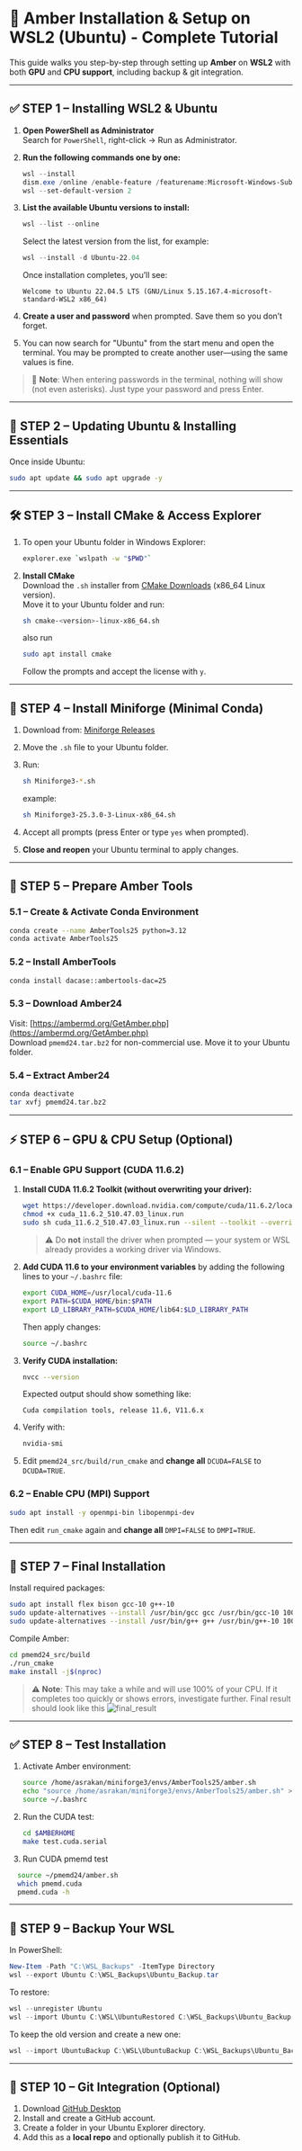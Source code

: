 # 🚀 Amber Installation & Setup on WSL2 (Ubuntu) - Complete Tutorial

This guide walks you step-by-step through setting up **Amber** on **WSL2** with both **GPU** and **CPU support**, including backup & git integration.

---

## ✅ STEP 1 – Installing WSL2 & Ubuntu

1. **Open PowerShell as Administrator**  
   Search for `PowerShell`, right-click → Run as Administrator.

2. **Run the following commands one by one:**
   ```powershell
   wsl --install
   dism.exe /online /enable-feature /featurename:Microsoft-Windows-Subsystem-Linux /all /norestart
   wsl --set-default-version 2
   ```

3. **List the available Ubuntu versions to install:**
   ```powershell
   wsl --list --online
   ```
   Select the latest version from the list, for example:
   ```powershell
   wsl --install -d Ubuntu-22.04
   ```

   Once installation completes, you’ll see:
   ```
   Welcome to Ubuntu 22.04.5 LTS (GNU/Linux 5.15.167.4-microsoft-standard-WSL2 x86_64)
   ```

4. **Create a user and password** when prompted. Save them so you don’t forget.

5. You can now search for "Ubuntu" from the start menu and open the terminal.
   You may be prompted to create another user—using the same values is fine.

> 🧠 **Note**: When entering passwords in the terminal, nothing will show (not even asterisks). Just type your password and press Enter.

---

## 🔧 STEP 2 – Updating Ubuntu & Installing Essentials

Once inside Ubuntu:

```bash
sudo apt update && sudo apt upgrade -y
```

---

## 🛠 STEP 3 – Install CMake & Access Explorer

1. To open your Ubuntu folder in Windows Explorer:
   ```bash
   explorer.exe `wslpath -w "$PWD"`
   ```

2. **Install CMake**  
   Download the `.sh` installer from [CMake Downloads](https://cmake.org/download/) (x86_64 Linux version).  
   Move it to your Ubuntu folder and run:
   ```bash
   sh cmake-<version>-linux-x86_64.sh
   ```
   also run
   ```bash
   sudo apt install cmake
   ```
   Follow the prompts and accept the license with `y`.

---

## 🐍 STEP 4 – Install Miniforge (Minimal Conda)

1. Download from: [Miniforge Releases](https://github.com/conda-forge/miniforge/releases)
2. Move the `.sh` file to your Ubuntu folder.
3. Run:
   ```bash
   sh Miniforge3-*.sh
   ```
   example:
   ```bash
   sh Miniforge3-25.3.0-3-Linux-x86_64.sh
   ```

5. Accept all prompts (press Enter or type `yes` when prompted).

6. **Close and reopen** your Ubuntu terminal to apply changes.

---

## 🧪 STEP 5 – Prepare Amber Tools

### 5.1 – Create & Activate Conda Environment

```bash
conda create --name AmberTools25 python=3.12
conda activate AmberTools25
```

### 5.2 – Install AmberTools

```bash
conda install dacase::ambertools-dac=25
```

### 5.3 – Download Amber24

Visit: [https://ambermd.org/GetAmber.php](https://ambermd.org/GetAmber.php)  
Download `pmemd24.tar.bz2` for non-commercial use. Move it to your Ubuntu folder.

### 5.4 – Extract Amber24

```bash
conda deactivate
tar xvfj pmemd24.tar.bz2
```

---

## ⚡ STEP 6 – GPU & CPU Setup (Optional)

### 6.1 – Enable GPU Support (CUDA 11.6.2)

1. **Install CUDA 11.6.2 Toolkit (without overwriting your driver):**

   ```bash
   wget https://developer.download.nvidia.com/compute/cuda/11.6.2/local_installers/cuda_11.6.2_510.47.03_linux.run
   chmod +x cuda_11.6.2_510.47.03_linux.run
   sudo sh cuda_11.6.2_510.47.03_linux.run --silent --toolkit --override
   ```

   > ⚠️ Do **not** install the driver when prompted — your system or WSL already provides a working driver via Windows.

2. **Add CUDA 11.6 to your environment variables** by adding the following lines to your `~/.bashrc` file:

   ```bash
   export CUDA_HOME=/usr/local/cuda-11.6
   export PATH=$CUDA_HOME/bin:$PATH
   export LD_LIBRARY_PATH=$CUDA_HOME/lib64:$LD_LIBRARY_PATH
   ```

   Then apply changes:

   ```bash
   source ~/.bashrc
   ```

3. **Verify CUDA installation:**

   ```bash
   nvcc --version
   ```

   Expected output should show something like:
   ```
   Cuda compilation tools, release 11.6, V11.6.x
   ```

4. Verify with:
   ```bash
   nvidia-smi
   ```

5. Edit `pmemd24_src/build/run_cmake` and **change all** `DCUDA=FALSE` to `DCUDA=TRUE`.

### 6.2 – Enable CPU (MPI) Support

```bash
sudo apt install -y openmpi-bin libopenmpi-dev
```

Then edit `run_cmake` again and **change all** `DMPI=FALSE` to `DMPI=TRUE`.

---

## 🔨 STEP 7 – Final Installation

Install required packages:

```bash
sudo apt install flex bison gcc-10 g++-10
sudo update-alternatives --install /usr/bin/gcc gcc /usr/bin/gcc-10 100
sudo update-alternatives --install /usr/bin/g++ g++ /usr/bin/g++-10 100
```

Compile Amber:

```bash
cd pmemd24_src/build
./run_cmake
make install -j$(nproc)
```

> ⚠️ **Note**: This may take a while and will use 100% of your CPU. If it completes too quickly or shows errors, investigate further.
> Final result should look like this
> ![final_result](https://github.com/user-attachments/assets/4286dab5-f13c-40e6-b9a1-294d9627476e)


---

## ✅ STEP 8 – Test Installation

1. Activate Amber environment:
   ```bash
   source /home/asrakan/miniforge3/envs/AmberTools25/amber.sh
   echo "source /home/asrakan/miniforge3/envs/AmberTools25/amber.sh" >> ~/.bashrc
   source ~/.bashrc
   ```

2. Run the CUDA test:
   ```bash
   cd $AMBERHOME
   make test.cuda.serial
   ```
3. Run CUDA pmemd test
 ```bash
   source ~/pmemd24/amber.sh
   which pmemd.cuda
   pmemd.cuda -h
```

---


## 💾 STEP 9 – Backup Your WSL

In PowerShell:

```powershell
New-Item -Path "C:\WSL_Backups" -ItemType Directory
wsl --export Ubuntu C:\WSL_Backups\Ubuntu_Backup.tar
```

To restore:
```powershell
wsl --unregister Ubuntu
wsl --import Ubuntu C:\WSL\UbuntuRestored C:\WSL_Backups\Ubuntu_Backup.tar
```

To keep the old version and create a new one:
```powershell
wsl --import UbuntuBackup C:\WSL\UbuntuBackup C:\WSL_Backups\Ubuntu_Backup.tar
```

---

## 🔄 STEP 10 – Git Integration (Optional)

1. Download [GitHub Desktop](https://desktop.github.com/download/)
2. Install and create a GitHub account.
3. Create a folder in your Ubuntu Explorer directory.
4. Add this as a **local repo** and optionally publish it to GitHub.

